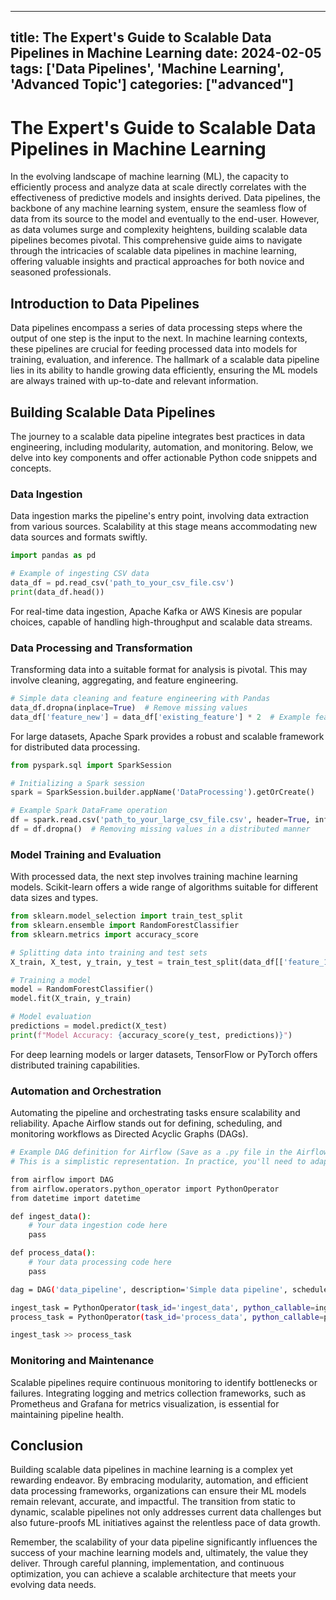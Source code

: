 
---
title: The Expert's Guide to Scalable Data Pipelines in Machine Learning
date: 2024-02-05
tags: ['Data Pipelines', 'Machine Learning', 'Advanced Topic']
categories: ["advanced"]
---


# The Expert's Guide to Scalable Data Pipelines in Machine Learning

In the evolving landscape of machine learning (ML), the capacity to efficiently process and analyze data at scale directly correlates with the effectiveness of predictive models and insights derived. Data pipelines, the backbone of any machine learning system, ensure the seamless flow of data from its source to the model and eventually to the end-user. However, as data volumes surge and complexity heightens, building scalable data pipelines becomes pivotal. This comprehensive guide aims to navigate through the intricacies of scalable data pipelines in machine learning, offering valuable insights and practical approaches for both novice and seasoned professionals.

## Introduction to Data Pipelines

Data pipelines encompass a series of data processing steps where the output of one step is the input to the next. In machine learning contexts, these pipelines are crucial for feeding processed data into models for training, evaluation, and inference. The hallmark of a scalable data pipeline lies in its ability to handle growing data efficiently, ensuring the ML models are always trained with up-to-date and relevant information.

## Building Scalable Data Pipelines

The journey to a scalable data pipeline integrates best practices in data engineering, including modularity, automation, and monitoring. Below, we delve into key components and offer actionable Python code snippets and concepts.

### Data Ingestion

Data ingestion marks the pipeline's entry point, involving data extraction from various sources. Scalability at this stage means accommodating new data sources and formats swiftly.

```python
import pandas as pd

# Example of ingesting CSV data
data_df = pd.read_csv('path_to_your_csv_file.csv')
print(data_df.head())
```

For real-time data ingestion, Apache Kafka or AWS Kinesis are popular choices, capable of handling high-throughput and scalable data streams.

### Data Processing and Transformation

Transforming data into a suitable format for analysis is pivotal. This may involve cleaning, aggregating, and feature engineering.

```python
# Simple data cleaning and feature engineering with Pandas
data_df.dropna(inplace=True)  # Remove missing values
data_df['feature_new'] = data_df['existing_feature'] * 2  # Example feature engineering
```

For large datasets, Apache Spark provides a robust and scalable framework for distributed data processing.

```python
from pyspark.sql import SparkSession

# Initializing a Spark session
spark = SparkSession.builder.appName('DataProcessing').getOrCreate()

# Example Spark DataFrame operation
df = spark.read.csv('path_to_your_large_csv_file.csv', header=True, inferSchema=True)
df = df.dropna()  # Removing missing values in a distributed manner
```

### Model Training and Evaluation

With processed data, the next step involves training machine learning models. Scikit-learn offers a wide range of algorithms suitable for different data sizes and types.

```python
from sklearn.model_selection import train_test_split
from sklearn.ensemble import RandomForestClassifier
from sklearn.metrics import accuracy_score

# Splitting data into training and test sets
X_train, X_test, y_train, y_test = train_test_split(data_df[['feature_1', 'feature_2']], data_df['target'], test_size=0.2)

# Training a model
model = RandomForestClassifier()
model.fit(X_train, y_train)

# Model evaluation
predictions = model.predict(X_test)
print(f"Model Accuracy: {accuracy_score(y_test, predictions)}")
```

For deep learning models or larger datasets, TensorFlow or PyTorch offers distributed training capabilities.

### Automation and Orchestration

Automating the pipeline and orchestrating tasks ensure scalability and reliability. Apache Airflow stands out for defining, scheduling, and monitoring workflows as Directed Acyclic Graphs (DAGs).

```bash
# Example DAG definition for Airflow (Save as a .py file in the Airflow DAGs folder)
# This is a simplistic representation. In practice, you'll need to adapt it to your specific tasks and dependencies.

from airflow import DAG
from airflow.operators.python_operator import PythonOperator
from datetime import datetime

def ingest_data():
    # Your data ingestion code here
    pass

def process_data():
    # Your data processing code here
    pass

dag = DAG('data_pipeline', description='Simple data pipeline', schedule_interval='0 12 * * *', start_date=datetime(2021, 1, 1), catchup=False)

ingest_task = PythonOperator(task_id='ingest_data', python_callable=ingest_data, dag=dag)
process_task = PythonOperator(task_id='process_data', python_callable=process_data, dag=dag)

ingest_task >> process_task
```

### Monitoring and Maintenance

Scalable pipelines require continuous monitoring to identify bottlenecks or failures. Integrating logging and metrics collection frameworks, such as Prometheus and Grafana for metrics visualization, is essential for maintaining pipeline health.

## Conclusion

Building scalable data pipelines in machine learning is a complex yet rewarding endeavor. By embracing modularity, automation, and efficient data processing frameworks, organizations can ensure their ML models remain relevant, accurate, and impactful. The transition from static to dynamic, scalable pipelines not only addresses current data challenges but also future-proofs ML initiatives against the relentless pace of data growth.

Remember, the scalability of your data pipeline significantly influences the success of your machine learning models and, ultimately, the value they deliver. Through careful planning, implementation, and continuous optimization, you can achieve a scalable architecture that meets your evolving data needs.
